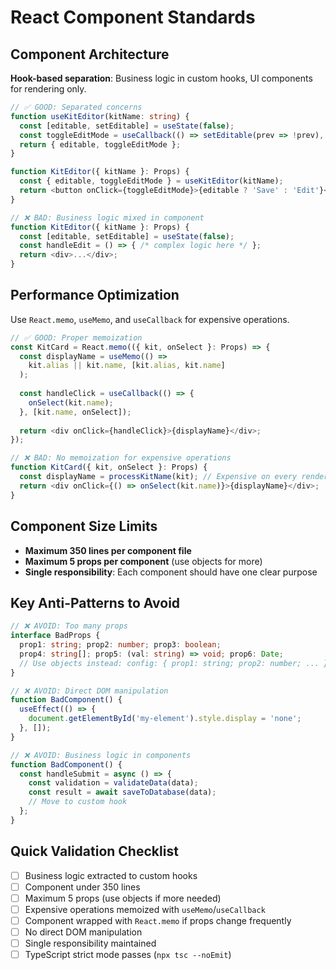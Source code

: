 # React Component Standards

## Component Architecture
**Hook-based separation**: Business logic in custom hooks, UI components for rendering only.

```typescript
// ✅ GOOD: Separated concerns
function useKitEditor(kitName: string) {
  const [editable, setEditable] = useState(false);
  const toggleEditMode = useCallback(() => setEditable(prev => !prev), []);
  return { editable, toggleEditMode };
}

function KitEditor({ kitName }: Props) {
  const { editable, toggleEditMode } = useKitEditor(kitName);
  return <button onClick={toggleEditMode}>{editable ? 'Save' : 'Edit'}</button>;
}

// ❌ BAD: Business logic mixed in component
function KitEditor({ kitName }: Props) {
  const [editable, setEditable] = useState(false);
  const handleEdit = () => { /* complex logic here */ };
  return <div>...</div>;
}
```

## Performance Optimization
Use `React.memo`, `useMemo`, and `useCallback` for expensive operations.

```typescript
// ✅ GOOD: Proper memoization
const KitCard = React.memo(({ kit, onSelect }: Props) => {
  const displayName = useMemo(() => 
    kit.alias || kit.name, [kit.alias, kit.name]
  );
  
  const handleClick = useCallback(() => {
    onSelect(kit.name);
  }, [kit.name, onSelect]);
  
  return <div onClick={handleClick}>{displayName}</div>;
});

// ❌ BAD: No memoization for expensive operations
function KitCard({ kit, onSelect }: Props) {
  const displayName = processKitName(kit); // Expensive on every render
  return <div onClick={() => onSelect(kit.name)}>{displayName}</div>;
}
```

## Component Size Limits
- **Maximum 350 lines per component file**
- **Maximum 5 props per component** (use objects for more)
- **Single responsibility**: Each component should have one clear purpose

## Key Anti-Patterns to Avoid

```typescript
// ❌ AVOID: Too many props
interface BadProps {
  prop1: string; prop2: number; prop3: boolean;
  prop4: string[]; prop5: (val: string) => void; prop6: Date;
  // Use objects instead: config: { prop1: string; prop2: number; ... }
}

// ❌ AVOID: Direct DOM manipulation
function BadComponent() {
  useEffect(() => {
    document.getElementById('my-element').style.display = 'none';
  }, []);
}

// ❌ AVOID: Business logic in components
function BadComponent() {
  const handleSubmit = async () => {
    const validation = validateData(data);
    const result = await saveToDatabase(data);
    // Move to custom hook
  };
}
```

## Quick Validation Checklist
- [ ] Business logic extracted to custom hooks
- [ ] Component under 350 lines
- [ ] Maximum 5 props (use objects if more needed)
- [ ] Expensive operations memoized with `useMemo`/`useCallback`
- [ ] Component wrapped with `React.memo` if props change frequently
- [ ] No direct DOM manipulation
- [ ] Single responsibility maintained
- [ ] TypeScript strict mode passes (`npx tsc --noEmit`)